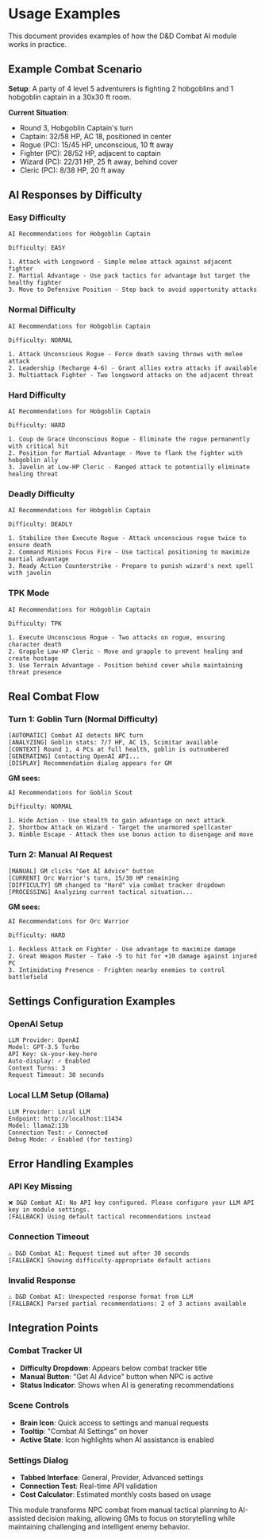 # Usage Examples

This document provides examples of how the D&D Combat AI module works in practice.

## Example Combat Scenario

**Setup**: A party of 4 level 5 adventurers is fighting 2 hobgoblins and 1 hobgoblin captain in a 30x30 ft room.

**Current Situation**:
- Round 3, Hobgoblin Captain's turn
- Captain: 32/58 HP, AC 18, positioned in center
- Rogue (PC): 15/45 HP, unconscious, 10 ft away
- Fighter (PC): 28/52 HP, adjacent to captain
- Wizard (PC): 22/31 HP, 25 ft away, behind cover
- Cleric (PC): 8/38 HP, 20 ft away

## AI Responses by Difficulty

### Easy Difficulty
```
AI Recommendations for Hobgoblin Captain

Difficulty: EASY

1. Attack with Longsword - Simple melee attack against adjacent fighter
2. Martial Advantage - Use pack tactics for advantage but target the healthy fighter
3. Move to Defensive Position - Step back to avoid opportunity attacks
```

### Normal Difficulty  
```
AI Recommendations for Hobgoblin Captain

Difficulty: NORMAL

1. Attack Unconscious Rogue - Force death saving throws with melee attack
2. Leadership (Recharge 4-6) - Grant allies extra attacks if available
3. Multiattack Fighter - Two longsword attacks on the adjacent threat
```

### Hard Difficulty
```
AI Recommendations for Hobgoblin Captain

Difficulty: HARD

1. Coup de Grace Unconscious Rogue - Eliminate the rogue permanently with critical hit
2. Position for Martial Advantage - Move to flank the fighter with hobgoblin ally
3. Javelin at Low-HP Cleric - Ranged attack to potentially eliminate healing threat
```

### Deadly Difficulty
```
AI Recommendations for Hobgoblin Captain

Difficulty: DEADLY

1. Stabilize then Execute Rogue - Attack unconscious rogue twice to ensure death
2. Command Minions Focus Fire - Use tactical positioning to maximize martial advantage  
3. Ready Action Counterstrike - Prepare to punish wizard's next spell with javelin
```

### TPK Mode
```
AI Recommendations for Hobgoblin Captain

Difficulty: TPK

1. Execute Unconscious Rogue - Two attacks on rogue, ensuring character death
2. Grapple Low-HP Cleric - Move and grapple to prevent healing and create hostage
3. Use Terrain Advantage - Position behind cover while maintaining threat presence
```

## Real Combat Flow

### Turn 1: Goblin Turn (Normal Difficulty)
```
[AUTOMATIC] Combat AI detects NPC turn
[ANALYZING] Goblin stats: 7/7 HP, AC 15, Scimitar available
[CONTEXT] Round 1, 4 PCs at full health, goblin is outnumbered
[GENERATING] Contacting OpenAI API...
[DISPLAY] Recommendation dialog appears for GM
```

**GM sees:**
```
AI Recommendations for Goblin Scout

Difficulty: NORMAL

1. Hide Action - Use stealth to gain advantage on next attack
2. Shortbow Attack on Wizard - Target the unarmored spellcaster
3. Nimble Escape - Attack then use bonus action to disengage and move
```

### Turn 2: Manual AI Request
```
[MANUAL] GM clicks "Get AI Advice" button
[CURRENT] Orc Warrior's turn, 15/30 HP remaining
[DIFFICULTY] GM changed to "Hard" via combat tracker dropdown
[PROCESSING] Analyzing current tactical situation...
```

**GM sees:**
```
AI Recommendations for Orc Warrior

Difficulty: HARD

1. Reckless Attack on Fighter - Use advantage to maximize damage
2. Great Weapon Master - Take -5 to hit for +10 damage against injured PC
3. Intimidating Presence - Frighten nearby enemies to control battlefield
```

## Settings Configuration Examples

### OpenAI Setup
```
LLM Provider: OpenAI
Model: GPT-3.5 Turbo
API Key: sk-your-key-here
Auto-display: ✓ Enabled
Context Turns: 3
Request Timeout: 30 seconds
```

### Local LLM Setup (Ollama)
```
LLM Provider: Local LLM
Endpoint: http://localhost:11434
Model: llama2:13b
Connection Test: ✓ Connected
Debug Mode: ✓ Enabled (for testing)
```

## Error Handling Examples

### API Key Missing
```
❌ D&D Combat AI: No API key configured. Please configure your LLM API key in module settings.
[FALLBACK] Using default tactical recommendations instead
```

### Connection Timeout
```
⚠️ D&D Combat AI: Request timed out after 30 seconds
[FALLBACK] Showing difficulty-appropriate default actions
```

### Invalid Response
```
⚠️ D&D Combat AI: Unexpected response format from LLM
[FALLBACK] Parsed partial recommendations: 2 of 3 actions available
```

## Integration Points

### Combat Tracker UI
- **Difficulty Dropdown**: Appears below combat tracker title
- **Manual Button**: "Get AI Advice" button when NPC is active
- **Status Indicator**: Shows when AI is generating recommendations

### Scene Controls
- **Brain Icon**: Quick access to settings and manual requests
- **Tooltip**: "Combat AI Settings" on hover
- **Active State**: Icon highlights when AI assistance is enabled

### Settings Dialog
- **Tabbed Interface**: General, Provider, Advanced settings
- **Connection Test**: Real-time API validation
- **Cost Calculator**: Estimated monthly costs based on usage

This module transforms NPC combat from manual tactical planning to AI-assisted decision making, allowing GMs to focus on storytelling while maintaining challenging and intelligent enemy behavior.